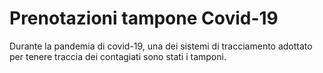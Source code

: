 # Prenotazioni tampone Covid-19

Durante la pandemia di covid-19, una dei sistemi di tracciamento adottato per tenere traccia dei contagiati sono stati i tamponi. 
